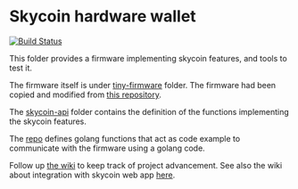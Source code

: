 # Skycoin hardware wallet

[![Build Status](https://travis-ci.com/skycoin/hardware-wallet.svg?branch=master)](https://travis-ci.com/skycoin/hardware-wallet)

This folder provides a firmware implementing skycoin features, and tools to test it.

The firmware itself is under [tiny-firmware](https://github.com/skycoin/hardware-wallet/tree/master/tiny-firmware) folder.
The firmware had been copied and modified from [this repository](https://github.com/trezor/trezor-mcu).

The [skycoin-api](https://github.com/skycoin/hardware-wallet/tree/master/skycoin-api) folder contains the definition of the functions implementing the skycoin features.

The [repo](https://github.com/skycoin/hardware-wallet-go/) defines golang functions that act as code example to communicate with the firmware using a golang code.

Follow up [the wiki](https://github.com/skycoin/hardware-wallet/wiki/Hardware-wallet-project-advancement) to keep track of project advancement.
See also the wiki about integration with skycoin web app [here](https://github.com/skycoin/hardware-wallet-go/wiki/Hardware-wallet-integration-with-skycoin-web-wallet).
